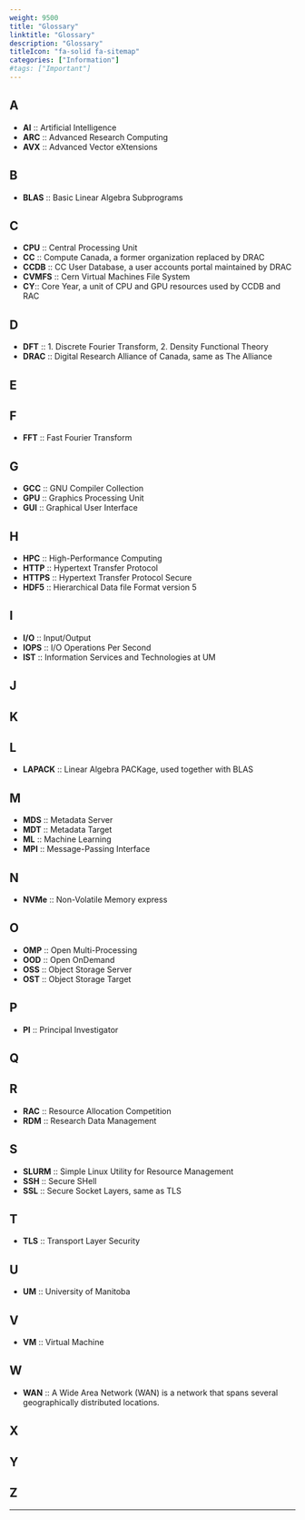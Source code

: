 ```yaml
---
weight: 9500
title: "Glossary"
linktitle: "Glossary"
description: "Glossary"
titleIcon: "fa-solid fa-sitemap"
categories: ["Information"]
#tags: ["Important"]
---
```


## A

* __AI__ :: Artificial Intelligence
* __ARC__ :: Advanced Research Computing
* __AVX__ :: Advanced Vector eXtensions

## B

* __BLAS__ :: Basic Linear Algebra Subprograms

## C

* __CPU__ :: Central Processing Unit
* __CC__ :: Compute Canada, a former organization replaced by DRAC
* __CCDB__ :: CC User Database, a user accounts portal maintained by DRAC
* __CVMFS__ :: Cern Virtual Machines File System
* __CY__:: Core Year, a unit of CPU and GPU resources used by CCDB and RAC

## D

* __DFT__ :: 1. Discrete Fourier Transform, 2. Density Functional Theory
* __DRAC__ :: Digital Research Alliance of Canada, same as The Alliance

## E

## F

* __FFT__ :: Fast Fourier Transform

## G

* __GCC__ :: GNU Compiler Collection
* __GPU__ :: Graphics Processing Unit
* __GUI__ :: Graphical User Interface

## H

* __HPC__ :: High-Performance Computing
* __HTTP__ :: Hypertext Transfer Protocol
* __HTTPS__ :: Hypertext Transfer Protocol Secure
* __HDF5__ :: Hierarchical Data file Format version 5

## I

* __I/O__ :: Input/Output
* __IOPS__ :: I/O Operations Per Second
* __IST__ :: Information Services and Technologies at UM

## J

## K

## L

* __LAPACK__ :: Linear Algebra PACKage, used together with BLAS

## M

* __MDS__ :: Metadata Server
* __MDT__ :: Metadata Target
* __ML__ :: Machine Learning
* __MPI__ :: Message-Passing Interface

## N

* __NVMe__ :: Non-Volatile Memory express

## O

* __OMP__ :: Open Multi-Processing
* __OOD__ :: Open OnDemand
* __OSS__ :: Object Storage Server
* __OST__ :: Object Storage Target

## P

* __PI__ :: Principal Investigator

## Q

## R

* __RAC__ :: Resource Allocation Competition 
* __RDM__ :: Research Data Management

## S

* __SLURM__ :: Simple Linux Utility for Resource Management
* __SSH__ :: Secure SHell
* __SSL__ :: Secure Socket Layers, same as TLS

## T

* __TLS__ :: Transport Layer Security

## U

* __UM__ :: University of Manitoba

## V

* __VM__ :: Virtual Machine

## W

* __WAN__ :: A Wide Area Network (WAN) is a network that spans several geographically distributed locations.

## X

## Y

## Z

---

<!-- Changes and update:
* Last revision: Aug 28, 2024.
-->

